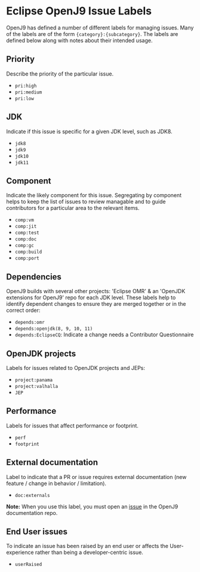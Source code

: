 <!--
Copyright (c) 2018, 2018 IBM Corp. and others

This program and the accompanying materials are made available under
the terms of the Eclipse Public License 2.0 which accompanies this
distribution and is available at https://www.eclipse.org/legal/epl-2.0/
or the Apache License, Version 2.0 which accompanies this distribution and
is available at https://www.apache.org/licenses/LICENSE-2.0.

This Source Code may also be made available under the following
Secondary Licenses when the conditions for such availability set
forth in the Eclipse Public License, v. 2.0 are satisfied: GNU
General Public License, version 2 with the GNU Classpath
Exception [1] and GNU General Public License, version 2 with the
OpenJDK Assembly Exception [2].

[1] https://www.gnu.org/software/classpath/license.html
[2] http://openjdk.java.net/legal/assembly-exception.html

SPDX-License-Identifier: EPL-2.0 OR Apache-2.0 OR GPL-2.0 WITH Classpath-exception-2.0 OR LicenseRef-GPL-2.0 WITH Assembly-exception
-->

# Eclipse OpenJ9 Issue Labels

OpenJ9 has defined a number of different labels for managing issues.
Many of the labels are of the form `{category}:{subcategory}`.
The labels are defined below along with notes about their intended usage.

Priority
---
Describe the priority of the particular issue.

* `pri:high`
* `pri:medium`
* `pri:low`


JDK
---
Indicate if this issue is specific for a given JDK level, such as JDK8.

* `jdk8`
* `jdk9`
* `jdk10`
* `jdk11`


Component
---
Indicate the likely component for this issue.  Segregating by component
helps to keep the list of issues to review managable and to guide
contributors for a particular area to the relevant items.

* `comp:vm`
* `comp:jit`
* `comp:test`
* `comp:doc`
* `comp:gc`
* `comp:build`
* `comp:port`


Dependencies
---
OpenJ9 builds with several other projects: 'Eclipse OMR' & an 'OpenJDK
extensions for OpenJ9' repo for each JDK level.  These labels help to
identify dependent changes to ensure they are merged together or in the
correct order:

* `depends:omr`
* `depends:openjdk(8, 9, 10, 11)`
* `depends:EclipseCQ`: Indicate a change needs a Contributor Questionnaire

OpenJDK projects
---
Labels for issues related to OpenJDK projects and JEPs:

* `project:panama`
* `project:valhalla`
* `JEP`

Performance
---
Labels for issues that affect performance or footprint.

* `perf`
* `footprint`

External documentation
---
Label to indicate that a PR or issue requires external documentation (new feature / change in
  behavior / limitation).

* `doc:externals`

**Note:** When you use this label, you must open an [issue](https://github.com/eclipse/openj9-docs/issues/new?template=new-documentation-change.md) in the OpenJ9 documentation repo.

End User issues
---
To indicate an issue has been raised by an end user or affects the User-experience rather than being a developer-centric issue.

* `userRaised`
